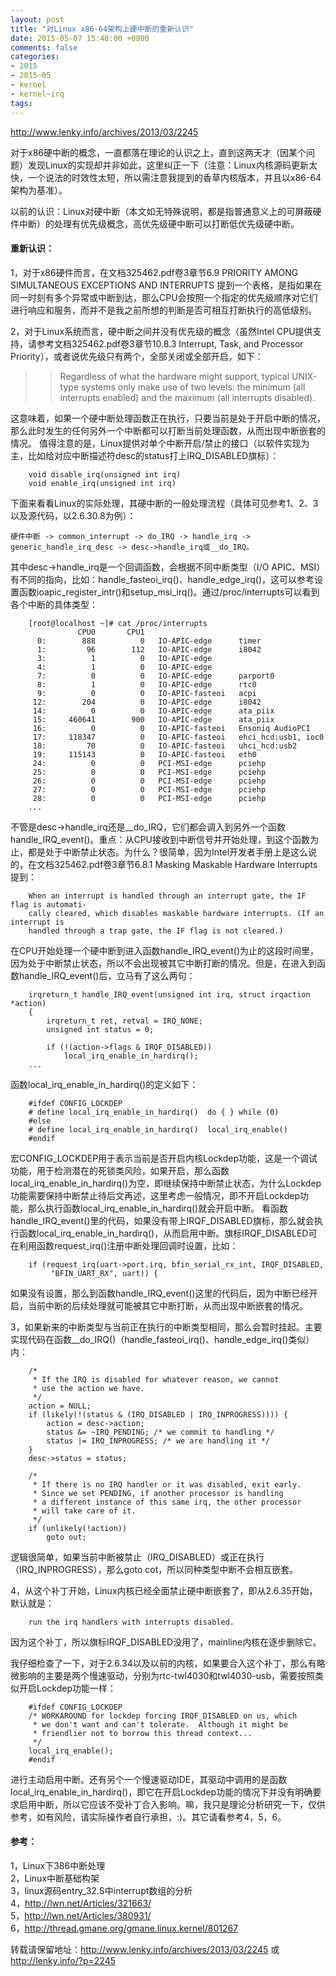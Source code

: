 ```yaml
---
layout: post
title: "对Linux x86-64架构上硬中断的重新认识"
date: 2015-05-07 15:48:00 +0800
comments: false
categories:
- 2015
- 2015~05
- kernel
- kernel~irq
tags:
---
```

http://www.lenky.info/archives/2013/03/2245

对于x86硬中断的概念，一直都落在理论的认识之上，直到这两天才（因某个问题）发现Linux的实现却并非如此，这里纠正一下（注意：Linux内核源码更新太快，一个说法的时效性太短，所以需注意我提到的香草内核版本，并且以x86-64架构为基准）。

以前的认识：Linux对硬中断（本文如无特殊说明，都是指普通意义上的可屏蔽硬件中断）的处理有优先级概念，高优先级硬中断可以打断低优先级硬中断。

#### 重新认识：
1，对于x86硬件而言，在文档325462.pdf卷3章节6.9 PRIORITY AMONG SIMULTANEOUS EXCEPTIONS AND INTERRUPTS 提到一个表格，是指如果在同一时刻有多个异常或中断到达，那么CPU会按照一个指定的优先级顺序对它们进行响应和服务，而并不是我之前所想的判断是否可相互打断执行的高低级别。

2，对于Linux系统而言，硬中断之间并没有优先级的概念（虽然Intel CPU提供支持，请参考文档325462.pdf卷3章节10.8.3 Interrupt, Task, and Processor Priority），或者说优先级只有两个，全部关闭或全部开启，如下：

>> Regardless of what the hardware might support, typical UNIX-type systems only make use of two levels: the minimum (all interrupts enabled) and the maximum (all interrupts disabled).

这意味着，如果一个硬中断处理函数正在执行，只要当前是处于开启中断的情况，那么此时发生的任何另外一个中断都可以打断当前处理函数，从而出现中断嵌套的情况。
值得注意的是，Linux提供对单个中断开启/禁止的接口（以软件实现为主，比如给对应中断描述符desc的status打上IRQ_DISABLED旗标）：
```
	void disable_irq(unsigned int irq)
	void enable_irq(unsigned int irq)
```
下面来看看Linux的实际处理，其硬中断的一般处理流程（具体可见参考1、2、3以及源代码，以2.6.30.8为例）：
```
硬件中断 -> common_interrupt -> do_IRQ -> handle_irq -> generic_handle_irq_desc -> desc->handle_irq或__do_IRQ。
```

其中desc->handle_irq是一个回调函数，会根据不同中断类型（I/O APIC、MSI）有不同的指向，比如：handle_fasteoi_irq()、handle_edge_irq()，这可以参考设置函数ioapic_register_intr()和setup_msi_irq()。通过/proc/interrupts可以看到各个中断的具体类型：
```
	[root@localhost ~]# cat /proc/interrupts
		       CPU0       CPU1      
	  0:        888          0   IO-APIC-edge      timer
	  1:         96        112   IO-APIC-edge      i8042
	  3:          1          0   IO-APIC-edge   
	  4:          1          0   IO-APIC-edge   
	  7:          0          0   IO-APIC-edge      parport0
	  8:          1          0   IO-APIC-edge      rtc0
	  9:          0          0   IO-APIC-fasteoi   acpi
	 12:        204          0   IO-APIC-edge      i8042
	 14:          0          0   IO-APIC-edge      ata_piix
	 15:     460641        900   IO-APIC-edge      ata_piix
	 16:          0          0   IO-APIC-fasteoi   Ensoniq AudioPCI
	 17:     118347          0   IO-APIC-fasteoi   ehci_hcd:usb1, ioc0
	 18:         70          0   IO-APIC-fasteoi   uhci_hcd:usb2
	 19:     115143          0   IO-APIC-fasteoi   eth0
	 24:          0          0   PCI-MSI-edge      pciehp
	 25:          0          0   PCI-MSI-edge      pciehp
	 26:          0          0   PCI-MSI-edge      pciehp
	 27:          0          0   PCI-MSI-edge      pciehp
	 28:          0          0   PCI-MSI-edge      pciehp
	...
```
不管是desc->handle_irq还是__do_IRQ，它们都会调入到另外一个函数handle_IRQ_event()。重点：从CPU接收到中断信号并开始处理，到这个函数为止，都是处于中断禁止状态。为什么？很简单，因为Intel开发者手册上是这么说的，在文档325462.pdf卷3章节6.8.1 Masking Maskable Hardware Interrupts提到：
```
	When an interrupt is handled through an interrupt gate, the IF flag is automati-
	cally cleared, which disables maskable hardware interrupts. (If an interrupt is
	handled through a trap gate, the IF flag is not cleared.)
```
在CPU开始处理一个硬中断到进入函数handle_IRQ_event()为止的这段时间里，因为处于中断禁止状态，所以不会出现被其它中断打断的情况。但是，在进入到函数handle_IRQ_event()后，立马有了这么两句：
```
	irqreturn_t handle_IRQ_event(unsigned int irq, struct irqaction *action)
	{
		irqreturn_t ret, retval = IRQ_NONE;
		unsigned int status = 0;
	 
		if (!(action->flags & IRQF_DISABLED))
		    local_irq_enable_in_hardirq();
	...
```
函数local_irq_enable_in_hardirq()的定义如下：
```
	#ifdef CONFIG_LOCKDEP
	# define local_irq_enable_in_hardirq()  do { } while (0)
	#else
	# define local_irq_enable_in_hardirq()  local_irq_enable()
	#endif
```
宏CONFIG_LOCKDEP用于表示当前是否开启内核Lockdep功能，这是一个调试功能，用于检测潜在的死锁类风险，如果开启，那么函数local_irq_enable_in_hardirq()为空，即继续保持中断禁止状态，为什么Lockdep功能需要保持中断禁止待后文再述，这里考虑一般情况，即不开启Lockdep功能，那么执行函数local_irq_enable_in_hardirq()就会开启中断。
看函数handle_IRQ_event()里的代码，如果没有带上IRQF_DISABLED旗标，那么就会执行函数local_irq_enable_in_hardirq()，从而启用中断。旗标IRQF_DISABLED可在利用函数request_irq()注册中断处理回调时设置，比如：
```
	if (request_irq(uart->port.irq, bfin_serial_rx_int, IRQF_DISABLED,
		 "BFIN_UART_RX", uart)) {
```
如果没有设置，那么到函数handle_IRQ_event()这里的代码后，因为中断已经开启，当前中断的后续处理就可能被其它中断打断，从而出现中断嵌套的情况。

3，如果新来的中断类型与当前正在执行的中断类型相同，那么会暂时挂起。主要实现代码在函数__do_IRQ()（handle_fasteoi_irq()、handle_edge_irq()类似）内：
```
	/*
	 * If the IRQ is disabled for whatever reason, we cannot
	 * use the action we have.
	 */
	action = NULL;
	if (likely(!(status & (IRQ_DISABLED | IRQ_INPROGRESS)))) {
		action = desc->action;
		status &= ~IRQ_PENDING; /* we commit to handling */
		status |= IRQ_INPROGRESS; /* we are handling it */
	}
	desc->status = status;
	 
	/*
	 * If there is no IRQ handler or it was disabled, exit early.
	 * Since we set PENDING, if another processor is handling
	 * a different instance of this same irq, the other processor
	 * will take care of it.
	 */
	if (unlikely(!action))
		goto out;
```
逻辑很简单，如果当前中断被禁止（IRQ_DISABLED）或正在执行（IRQ_INPROGRESS），那么goto cot，所以同种类型中断不会相互嵌套。

4，从这个补丁开始，Linux内核已经全面禁止硬中断嵌套了，即从2.6.35开始，默认就是：
```
	run the irq handlers with interrupts disabled.
```
因为这个补丁，所以旗标IRQF_DISABLED没用了，mainline内核在逐步删除它。

我仔细检查了一下，对于2.6.34以及以前的内核，如果要合入这个补丁，那么有略微影响的主要是两个慢速驱动，分别为rtc-twl4030和twl4030-usb，需要按照类似开启Lockdep功能一样：
```
	#ifdef CONFIG_LOCKDEP
	/* WORKAROUND for lockdep forcing IRQF_DISABLED on us, which
	 * we don't want and can't tolerate.  Although it might be
	 * friendlier not to borrow this thread context...
	 */
	local_irq_enable();
	#endif
```
进行主动启用中断。还有另个一个慢速驱动IDE，其驱动中调用的是函数local_irq_enable_in_hardirq()，即它在开启Lockdep功能的情况下并没有明确要求启用中断，所以它应该不受补丁合入影响。嘛，我只是理论分析研究一下，仅供参考，如有风险，请实际操作者自行承担，:)。其它请看参考4，5，6。

#### 参考：
1，Linux下386中断处理  
2，Linux中断基础构架  
3，linux源码entry_32.S中interrupt数组的分析  
4，http://lwn.net/Articles/321663/  
5，http://lwn.net/Articles/380931/  
6，http://thread.gmane.org/gmane.linux.kernel/801267  

转载请保留地址：http://www.lenky.info/archives/2013/03/2245 或 http://lenky.info/?p=2245

